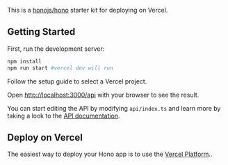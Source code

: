 This is a [honojs/hono](https://hono.dev/) starter kit for deploying on Vercel.

## Getting Started

First, run the development server:

```bash
npm install
npm run start #vercel dev will run
```

Follow the setup guide to select a Vercel project.

Open [http://localhost:3000/api](http://localhost:3000/api) with your browser to see the result.

You can start editing the API by modifying `api/index.ts` and learn more by taking a look to the [API documentation](https://hono.dev/api/hono).

## Deploy on Vercel

The easiest way to deploy your Hono app is to use the [Vercel Platform](https://vercel.com/templates?search=hono)..
